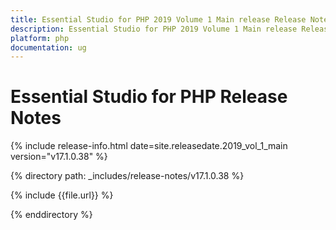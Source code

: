 ```yaml
---
title: Essential Studio for PHP 2019 Volume 1 Main release Release Notes  
description: Essential Studio for PHP 2019 Volume 1 Main release Release Notes  
platform: php
documentation: ug
---
```


# Essential Studio for PHP  Release Notes  

{% include release-info.html date=site.releasedate.2019_vol_1_main  version="v17.1.0.38" %} 


{% directory path: _includes/release-notes/v17.1.0.38 %}

{% include {{file.url}} %}

{% enddirectory %}